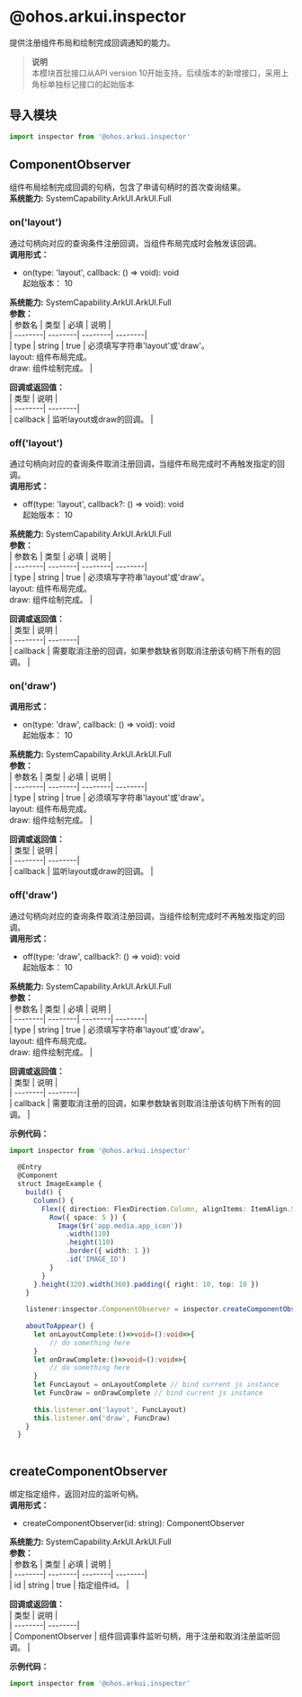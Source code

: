 # @ohos.arkui.inspector    
提供注册组件布局和绘制完成回调通知的能力。  
> **说明**   
>本模块首批接口从API version 10开始支持。后续版本的新增接口，采用上角标单独标记接口的起始版本  
  
## 导入模块  
  
```js    
import inspector from '@ohos.arkui.inspector'    
```  
    
## ComponentObserver    
组件布局绘制完成回调的句柄，包含了申请句柄时的首次查询结果。  
 **系统能力:**  SystemCapability.ArkUI.ArkUI.Full    
### on('layout')    
通过句柄向对应的查询条件注册回调，当组件布局完成时会触发该回调。  
 **调用形式：**     
    
- on(type: 'layout', callback: () => void): void    
起始版本： 10  
  
 **系统能力:**  SystemCapability.ArkUI.ArkUI.Full    
 **参数：**     
| 参数名 | 类型 | 必填 | 说明 |  
| --------| --------| --------| --------|  
| type | string | true | 必须填写字符串'layout'或'draw'。<br>layout: 组件布局完成。<br>draw: 组件绘制完成。 |  
    
 **回调或返回值：**     
| 类型 | 说明 |  
| --------| --------|  
| callback | 监听layout或draw的回调。 |  
    
### off('layout')    
通过句柄向对应的查询条件取消注册回调，当组件布局完成时不再触发指定的回调。  
 **调用形式：**     
    
- off(type: 'layout', callback?: () => void): void    
起始版本： 10  
  
 **系统能力:**  SystemCapability.ArkUI.ArkUI.Full    
 **参数：**     
| 参数名 | 类型 | 必填 | 说明 |  
| --------| --------| --------| --------|  
| type | string | true | 必须填写字符串'layout'或'draw'。<br>layout: 组件布局完成。<br>draw: 组件绘制完成。 |  
    
 **回调或返回值：**     
| 类型 | 说明 |  
| --------| --------|  
| callback | 需要取消注册的回调，如果参数缺省则取消注册该句柄下所有的回调。 |  
    
### on('draw')  
 **调用形式：**     
    
- on(type: 'draw', callback: () => void): void    
起始版本： 10  
  
 **系统能力:**  SystemCapability.ArkUI.ArkUI.Full    
 **参数：**     
| 参数名 | 类型 | 必填 | 说明 |  
| --------| --------| --------| --------|  
| type | string | true | 必须填写字符串'layout'或'draw'。<br>layout: 组件布局完成。<br>draw: 组件绘制完成。 |  
    
 **回调或返回值：**     
| 类型 | 说明 |  
| --------| --------|  
| callback | 监听layout或draw的回调。 |  
    
### off('draw')    
通过句柄向对应的查询条件取消注册回调，当组件绘制完成时不再触发指定的回调。  
 **调用形式：**     
    
- off(type: 'draw', callback?: () => void): void    
起始版本： 10  
  
 **系统能力:**  SystemCapability.ArkUI.ArkUI.Full    
 **参数：**     
| 参数名 | 类型 | 必填 | 说明 |  
| --------| --------| --------| --------|  
| type | string | true | 必须填写字符串'layout'或'draw'。<br>layout: 组件布局完成。<br>draw: 组件绘制完成。 |  
    
 **回调或返回值：**     
| 类型 | 说明 |  
| --------| --------|  
| callback | 需要取消注册的回调，如果参数缺省则取消注册该句柄下所有的回调。 |  
    
 **示例代码：**   
```ts    
import inspector from '@ohos.arkui.inspector'  
  
  @Entry  
  @Component  
  struct ImageExample {  
    build() {  
      Column() {  
        Flex({ direction: FlexDirection.Column, alignItems: ItemAlign.Start }) {  
          Row({ space: 5 }) {  
            Image($r('app.media.app_icon'))  
              .width(110)  
              .height(110)  
              .border({ width: 1 })  
              .id('IMAGE_ID')  
          }  
        }  
      }.height(320).width(360).padding({ right: 10, top: 10 })  
    }  
  
    listener:inspector.ComponentObserver = inspector.createComponentObserver('IMAGE_ID')  
  
    aboutToAppear() {  
      let onLayoutComplete:()=>void=():void=>{  
          // do something here  
      }  
      let onDrawComplete:()=>void=():void=>{  
          // do something here  
      }  
      let FuncLayout = onLayoutComplete // bind current js instance  
      let FuncDraw = onDrawComplete // bind current js instance  
  
      this.listener.on('layout', FuncLayout)  
      this.listener.on('draw', FuncDraw)  
    }  
  }  
    
```    
  
    
## createComponentObserver    
绑定指定组件，返回对应的监听句柄。  
 **调用形式：**     
- createComponentObserver(id: string): ComponentObserver  
  
 **系统能力:**  SystemCapability.ArkUI.ArkUI.Full    
 **参数：**     
| 参数名 | 类型 | 必填 | 说明 |  
| --------| --------| --------| --------|  
| id | string | true | 指定组件id。 |  
    
 **回调或返回值：**     
| 类型 | 说明 |  
| --------| --------|  
| ComponentObserver | 组件回调事件监听句柄，用于注册和取消注册监听回调。 |  
    
 **示例代码：**   
```ts    
import inspector from '@ohos.arkui.inspector'    
```    
  
